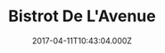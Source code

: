 ---
date: 2017-04-11T10:43:04.000Z
title: Bistrot De L'Avenue
latitude: 46.64841713725778
longitude: -0.24616064589758033
category: checkin
---